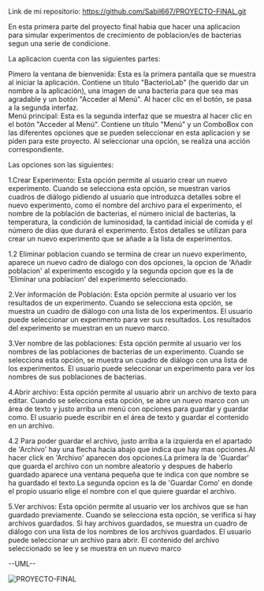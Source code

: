Link de mi repositorio: https://github.com/Sabil667/PROYECTO-FINAL.git

En esta primera parte del proyecto final habia que hacer una aplicacion para simular experimentos de crecimiento de poblacion/es de bacterias segun una serie de condicione.

La aplicacion cuenta con las siguientes partes:

Pimero la ventana de bienvenida: Esta es la primera pantalla que se muestra al iniciar la aplicación. Contiene un título "BacterioLab" (he querido dar un nombre a la aplicación), una imagen de una bacteria para que sea mas agradable y un botón "Acceder al Menú". Al hacer clic en el botón, se pasa a la segunda interfaz.  
Menú principal: Esta es la segunda interfaz que se muestra al hacer clic en el botón "Acceder al Menú". Contiene un título "Menú" y un ComboBox con las diferentes opciones que se pueden seleccionar en esta aplicacion y se piden para este proyecto. Al seleccionar una opción, se realiza una acción correspondiente.

Las opciones son las siguientes:

1.Crear Experimento: Esta opción permite al usuario crear un nuevo experimento. Cuando se selecciona esta opción, se muestran varios cuadros de diálogo pidiendo al usuario que introduzca detalles sobre el nuevo experimento, como el nombre del archivo para el experimento, el nombre de la población de bacterias, el número inicial de bacterias, la temperatura, la condición de luminosidad, la cantidad inicial de comida y el número de días que durará el experimento. Estos detalles se utilizan para crear un nuevo experimento que se añade a la lista de experimentos.  

 1.2 Eliminar poblacion cuando se termina de crear un nuevo experimento, aparece un nuevo cadro de dialogo con dos opciones, la opcion de 'Añadir poblacion' al experimento escogido y la segunda opcion que es la de 'Eliminar una poblacion' del experimento seleccionado.
    

2.Ver información de Población: Esta opción permite al usuario ver los resultados de un experimento. Cuando se selecciona esta opción, se muestra un cuadro de diálogo con una lista de los experimentos. El usuario puede seleccionar un experimento para ver sus resultados. Los resultados del experimento se muestran en un nuevo marco.  

3.Ver nombre de las poblaciones: Esta opción permite al usuario ver los nombres de las poblaciones de bacterias de un experimento. Cuando se selecciona esta opción, se muestra un cuadro de diálogo con una lista de los experimentos. El usuario puede seleccionar un experimento para ver los nombres de sus poblaciones de bacterias.  

4.Abrir archivo: Esta opción permite al usuario abrir un archivo de texto para editar. Cuando se selecciona esta opción, se abre un nuevo marco con un área de texto y justo arriba un menú con opciones para guardar y guardar como. El usuario puede escribir en el área de texto y guardar el contenido en un archivo.

4.2 Para poder guardar el archivo, justo arriba a la izquierda en el apartado de 'Archivo' hay una flecha hacia abajo que indica que hay mas opciones.Al hacer click en 'Archivo' aparecen dos opciones.La primera la de 'Guardar' que guarda el archivo con un nombre aleatorio y despues de haberlo guardado aparece una ventana pequeña que te indica con que nombre se ha guardado el texto.La segunda opcion es la de 'Guardar Como' en donde el propio usuario elige el nombre con el que quiere guardar el archivo.

5.Ver archivos: Esta opción permite al usuario ver los archivos que se han guardado previamente. Cuando se selecciona esta opción, se verifica si hay archivos guardados. Si hay archivos guardados, se muestra un cuadro de diálogo con una lista de los nombres de los archivos guardados. El usuario puede seleccionar un archivo para abrir. El contenido del archivo seleccionado se lee y se muestra en un nuevo marco



--UML--


![PROYECTO-FINAL](https://github.com/Sabil667/PROYECTO-FINAL/assets/146822066/255fbf4a-e6a3-4bca-af6e-4a7a44bd1dc7)
